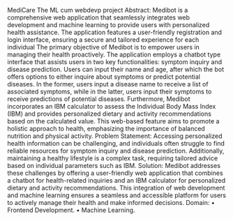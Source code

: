 MediCare
The ML cum webdevp project
Abstract:
Medibot is a comprehensive web application that seamlessly integrates web development and machine learning to provide users with personalized health assistance. The application features a user-friendly registration and login interface, ensuring a secure and tailored experience for each individual The primary objective of Medibot is to empower users in managing their health proactively. The application employs a chatbot type interface that assists users in two key functionalities: symptom inquiry and disease prediction. Users can input their name and age, after which the bot offers options to either inquire about symptoms or predict potential diseases. In the former, users input a disease name to receive a list of associated symptoms, while in the latter, users input their symptoms to receive predictions of potential diseases. Furthermore, Medibot incorporates an IBM calculator to assess the Individual Body Mass Index (IBM) and provides personalized dietary and activity recommendations based on the calculated value. This web-based feature aims to promote a holistic approach to health, emphasizing the importance of balanced nutrition and physical activity.
Problem Statement:
Accessing personalized health information can be challenging, and individuals often struggle to find reliable resources for symptom inquiry and disease prediction. Additionally, maintaining a healthy lifestyle is a complex task, requiring tailored advice based on individual parameters such as IBM.
Solution:
Medibot addresses these challenges by offering a user-friendly web application that combines a chatbot for health-related inquiries and an IBM calculator for personalized dietary and activity recommendations. This integration of web development and machine learning ensures a seamless and accessible platform for users to actively manage their health and make informed decisions.
Domain:
• Frontend Development.
• Machine Learning.
